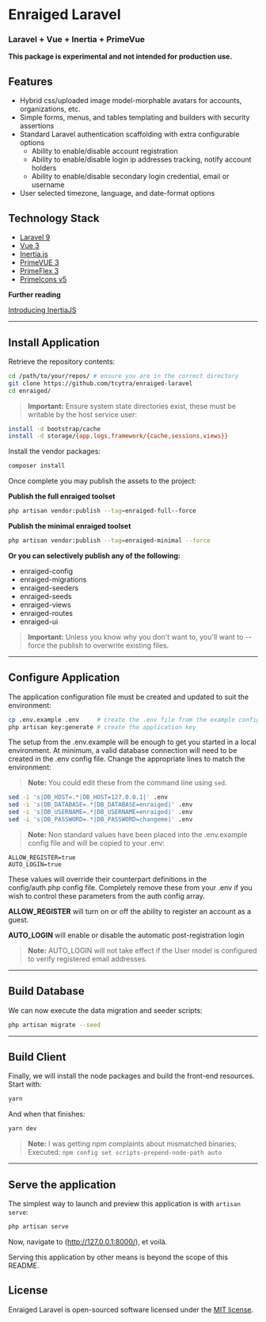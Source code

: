 # Enraiged Laravel

### Laravel + Vue + Inertia + PrimeVue

**This package is experimental and not intended for production use.**

## Features

- Hybrid css/uploaded image model-morphable avatars for accounts, organizations, etc.
- Simple forms, menus, and tables templating and builders with security assertions
- Standard Laravel authentication scaffolding with extra configurable options
  - Ability to enable/disable account registration
  - Ability to enable/disable login ip addresses tracking, notify account holders
  - Ability to enable/disable secondary login credential, email or username
- User selected timezone, language, and date-format options


## Technology Stack

+ [Laravel 9](https://laravel.com/docs/9.x/releases)
+ [Vue 3](https://vuejs.org/guide/introduction.html)
+ [Inertia.js](https://inertiajs.com/)
+ [PrimeVUE 3](https://www.primefaces.org/primevue/#/setup)
+ [PrimeFlex 3](https://www.primefaces.org/primeflex/)
+ [PrimeIcons v5](https://www.primefaces.org/primevue/#/icons)

**Further reading**

[Introducing InertiaJS](https://reinink.ca/articles/introducing-inertia-js)

---

## Install Application

Retrieve the repository contents:

```bash
cd /path/to/your/repos/ # ensure you are in the correct directory
git clone https://github.com/tcytra/enraiged-laravel
cd enraiged/
```

> **Important:** Ensure system state directories exist, these must be writable by the host service user:

```bash
install -d bootstrap/cache
install -d storage/{app,logs,framework/{cache,sessions,views}}
```

Install the vendor packages:

```bash
composer install
```

Once complete you may publish the assets to the project:

**Publish the full enraiged toolset**

```bash
php artisan vendor:publish --tag=enraiged-full--force
```

**Publish the minimal enraiged toolset**

```bash
php artisan vendor:publish --tag=enraiged-minimal --force
```

**Or you can selectively publish any of the following:**

- enraiged-config
- enraiged-migrations
- enraiged-seeders
- enraiged-seeds
- enraiged-views
- enraiged-routes
- enraiged-ui

> **Important:** Unless you know why you don't want to, you'll want to --force the publish to overwrite existing files.

---

## Configure Application

The application configuration file must be created and updated to suit the environment:

```bash
cp .env.example .env     # create the .env file from the example config
php artisan key:generate # create the application key
```

The setup from the .env.example will be enough to get you started in a local environment. At minimum, a valid database 
connection will need to be created in the .env config file. Change the appropriate lines to match the environment:

> **Note:** You could edit these from the command line using `sed`.

```bash
sed -i 's|DB_HOST=.*|DB_HOST=127.0.0.1|' .env
sed -i 's|DB_DATABASE=.*|DB_DATABASE=enraiged|' .env
sed -i 's|DB_USERNAME=.*|DB_USERNAME=enraiged|' .env
sed -i 's|DB_PASSWORD=.*|DB_PASSWORD=changeme|' .env
```

> **Note:** Non standard values have been placed into the .env.example config file and will be copied to your .env:

```
ALLOW_REGISTER=true
AUTO_LOGIN=true
```

These values will override their counterpart definitions in the config/auth.php config file. Completely remove these 
from your .env if you wish to control these parameters from the auth config array.

**ALLOW_REGISTER** will turn on or off the ability to register an account as a guest.

**AUTO_LOGIN** will enable or disable the automatic post-registration login

> **Note:** AUTO_LOGIN will not take effect if the User model is configured to verify registered email addresses.

---

## Build Database

We can now execute the data migration and seeder scripts:

```bash
php artisan migrate --seed
```

---

## Build Client

Finally, we will install the node packages and build the front-end resources. Start with:

```bash
yarn
```

And when that finishes:

```bash
yarn dev
```

> **Note:** I was getting npm complaints about mismatched binaries; Executed: `npm config set scripts-prepend-node-path auto`

---

## Serve the application

The simplest way to launch and preview this application is with `artisan serve`:

```php
php artisan serve
```

Now, navigate to (http://127.0.0.1:8000/), et voilà.

Serving this application by other means is beyond the scope of this README.


## License

Enraiged Laravel is open-sourced software licensed under the [MIT license](https://opensource.org/licenses/MIT).
